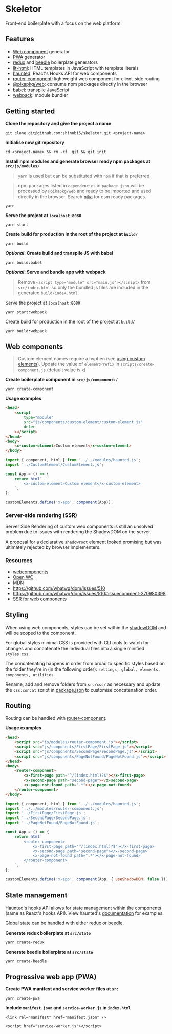 # Skeletor

Front-end boilerplate with a focus on the web platform.

## Features

-   [Web component](https://developer.mozilla.org/en-US/docs/Web/Web_Components) generator
-   [PWA](https://developer.mozilla.org/en-US/docs/Web/Progressive_web_apps) generator
-   [redux](https://github.com/reduxjs/redux) and [beedle](https://github.com/andybelldesign/beedle) boilerplate generators
-   [lit-html](https://github.com/polymer/lit-html): HTML templates in JavaScript with template literals
-   [haunted](https://github.com/matthewp/haunted): React's Hooks API for web components
-   [router-component](https://github.com/mkay581/router-component): lightweight web component for client-side routing
-   [@pikapkg/web](https://github.com/pikapkg/web): consume npm packages directly in the browser
-   [babel](https://babeljs.io/): transpile JavaScript
-   [webpack](https://webpack.js.org/): module bundler

## Getting started

**Clone the repository and give the project a name**

```
git clone git@github.com:shinobi5/skeletor.git <project-name>
```

**Initialise new git repository**

```
cd <project-name> && rm -rf .git && git init
```

**Install npm modules and generate browser ready npm packages at `src/js/modules/`**

> `yarn` is used but can be substituted with `npm` if that is preferred.

> npm packages listed in `dependencies` in `package.json` will be processed by `@pikapkg/web` and ready to be imported and used directly in the browser. Search [pika](https://www.pika.dev/) for esm ready packages.

```
yarn
```

**Serve the project at `localhost:8080`**

```
yarn start
```

**Create build for production in the root of the project at `build/`**

```
yarn build
```

**_Optional_: Create build and transpile JS with babel**

```
yarn build:babel
```

**_Optional_: Serve and bundle app with webpack**

> Remove `<script type="module" src="main.js"></script>` from `src/index.html` so only the bundled js files are included in the generated `build/index.html`.

Serve the project at `localhost:8080`

```
yarn start:webpack
```

Create build for production in the root of the project at `build/`

```
yarn build:webpack
```

## Web components

> Custom element names require a hyphen (see [using custom elements](https://developer.mozilla.org/en-US/docs/Web/Web_Components/Using_custom_elements)). Update the value of `elementPrefix` in `scripts/create-component.js` (default value is `x`)

**Create boilerplate component in `src/js/components/`**

```
yarn create-component
```

**Usage examples**

```html
<head>
    <script
        type="module"
        src="js/components/custom-element/custom-element.js"
        defer
    ></script>
</head>
<body>
    <x-custom-element>Custom element</x-custom-element>
</body>
```

```javascript
import { component, html } from '../../modules/haunted.js';
import '../CustomElement/CustomElement.js';

const App = () => {
    return html`
        <x-custom-element>Custom element</x-custom-element>
    `;
};

customElements.define('x-app', component(App));
```

### Server-side rendering (SSR)

Server Side Rendering of custom web components is still an unsolved problem due to issues with rendering the ShadowDOM on the server.

A proposal for a declarative `shadowroot` element looked promising but was ultimately rejected by browser implementers.

### Resources

-   [webcomponents](https://www.webcomponents.org)
-   [Open WC](https://open-wc.org/)
-   [MDN](https://developer.mozilla.org/en-US/docs/Web/Web_Components)
-   https://github.com/whatwg/dom/issues/510
-   https://github.com/whatwg/dom/issues/510#issuecomment-370980398
-   [SSR for web components](https://medium.com/@treshugart/%C3%A5server-side-rendering-web-components-e5df705f3f48)

## Styling

When using web components, styles can be set within the [shadowDOM](https://developer.mozilla.org/en-US/docs/Web/Web_Components/Using_shadow_DOM) and will be scoped to the component.

For global styles minimal CSS is provided with CLI tools to watch for changes and concatenate the individual files into a single minified `styles.css`.

The concatenating happens in order from broad to specific styles based on the folder they're in (in the following order): `settings, global, elements, components, utilities`.

Rename, add and remove folders from `src/css/` as necessary and update the `css:concat` script in [package.json](https://github.com/shinobi5/skeletor/blob/master/package.json) to customise concatenation order.

## Routing

Routing can be handled with [router-component](https://github.com/mkay581/router-component).

**Usage examples**

```html
<head>
    <script src="js/modules/router-component.js"></script>
    <script src="js/components/FirstPage/FirstPage.js"></script>
    <script src="js/components/SecondPage/SecondPage.js"></script>
    <script src="js/components/PageNotFound/PageNotFound.js"></script>
</head>
<body>
    <router-component>
        <x-first-page path="^/(index.html)?$"></x-first-page>
        <x-second-page path="second-page"></x-second-page>
        <x-page-not-found path=".*"></x-page-not-found>
    </router-component>
</body>
```

```javascript
import { component, html } from '../../modules/haunted.js';
import '../../modules/router-component.js';
import '../FirstPage/FirstPage.js';
import '../SecondPage/SecondPage.js';
import '../PageNotFound/PageNotFound.js';

const App = () => {
    return html`
        <router-component>
            <x-first-page path="^/(index.html)?$"></x-first-page>
            <x-second-page path="second-page"></x-second-page>
            <x-page-not-found path=".*"></x-page-not-found>
        </router-component>
    `;
};

customElements.define('x-app', component(App, { useShadowDOM: false }));
```

## State management

Haunted's hooks API allows for state management within the components (same as React's hooks API). View haunted's [documentation](https://github.com/matthewp/haunted) for examples.

Global state can be handled with either [redux](https://github.com/reduxjs/redux) or [beedle](https://github.com/andybelldesign/beedle).

**Generate redux boilerplate at `src/state`**

```
yarn create-redux
```

**Generate beedle boilerplate at `src/state`**

```
yarn create-beedle
```

## Progressive web app (PWA)

**Create PWA manifest and service worker files at `src`**

```
yarn create-pwa
```

**Include `manifest.json` and `service-worker.js` in `index.html`**

```
<link rel="manifest" href="manifest.json" />
```

```
<script href="service-worker.js"></script>
```

